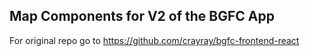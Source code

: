 ## Map Components for V2 of the BGFC App
For original repo go to https://github.com/crayray/bgfc-frontend-react
